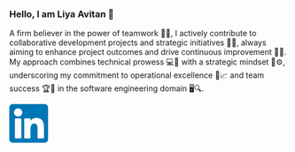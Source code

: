 ### Hello, I am Liya Avitan 👋

A firm believer in the power of teamwork 👥🌱, I actively contribute to collaborative development projects and strategic initiatives 🤝💼, always aiming to enhance project outcomes and drive continuous improvement 🚀🍃. My approach combines technical prowess 💻🔧 with a strategic mindset 🧠⚙️, underscoring my commitment to operational excellence 🌟📈 and team success 🏆🍂 in the software engineering domain 🖥️🔍.

<a href="https://www.linkedin.com/in/liya-hanny-avitan-a81b30162/" title="My Linkdin profile" rel="nofollow">
  
  <img src="img/social/linkdin.png" height="70" style="max-width: 100%;">
</a>
<!--
**Ayo1a/Ayo1a** is a ✨ _special_ ✨ repository because its `README.md` (this file) appears on your GitHub profile.

Here are some ideas to get you started:

- 🔭 I’m currently working on ...
- 🌱 I’m currently learning ...
- 👯 I’m looking to collaborate on ...
- 🤔 I’m looking for help with ...
- 💬 Ask me about ...
- 📫 How to reach me: ...
- 😄 Pronouns: ...
- ⚡ Fun fact: ...
-->
